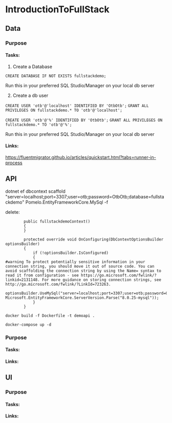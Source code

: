 # IntroductionToFullStack

## Data

### Purpose

#### Tasks:

1. Create a Database

```CREATE DATABASE IF NOT EXISTS fullstackdemo;```

Run this in your preferred SQL Studio/Manager on your local db server

2. Create a db user

```CREATE USER 'otb'@'localhost' IDENTIFIED BY 'OtbOtb';```
```GRANT ALL PRIVILEGES ON fullstackdemo.* TO 'otb'@'localhost';```

```CREATE USER 'otb'@'%' IDENTIFIED BY 'OtbOtb';```
```GRANT ALL PRIVILEGES ON fullstackdemo.* TO 'otb'@'%';```

Run this in your preferred SQL Studio/Manager on your local db server

#### Links:
https://fluentmigrator.github.io/articles/quickstart.html?tabs=runner-in-process

## API

dotnet ef dbcontext scaffold "server=localhost;port=3307;user=otb;password=OtbOtb;database=fullstackdemo" Pomelo.EntityFrameworkCore.MySql -f

delete:

```
        public fullstackdemoContext()
        {
        }

        protected override void OnConfiguring(DbContextOptionsBuilder optionsBuilder)
        {
            if (!optionsBuilder.IsConfigured)
            {
#warning To protect potentially sensitive information in your connection string, you should move it out of source code. You can avoid scaffolding the connection string by using the Name= syntax to read it from configuration - see https://go.microsoft.com/fwlink/?linkid=2131148. For more guidance on storing connection strings, see http://go.microsoft.com/fwlink/?LinkId=723263.
                optionsBuilder.UseMySql("server=localhost;port=3307;user=otb;password=OtbOtb;database=fullstackdemo", Microsoft.EntityFrameworkCore.ServerVersion.Parse("8.0.25-mysql"));
            }
        }
```

``` docker build -f Dockerfile -t demoapi . ```

``` docker-compose up -d ```

### Purpose

#### Tasks:

#### Links:

## UI

### Purpose

#### Tasks:

#### Links: